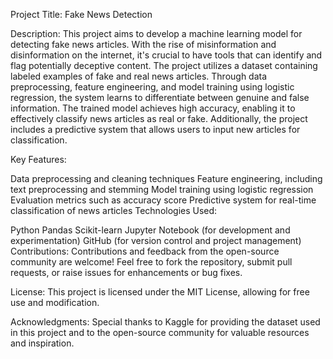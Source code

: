 Project Title: Fake News Detection

Description:
This project aims to develop a machine learning model for detecting fake news articles. With the rise of misinformation and disinformation on the internet,
it's crucial to have tools that can identify and flag potentially deceptive content. The project utilizes a dataset containing labeled examples of fake and real news articles.
Through data preprocessing, feature engineering, and model training using logistic regression, the system learns to differentiate between genuine and false information. 
The trained model achieves high accuracy, enabling it to effectively classify news articles as real or fake. Additionally, the project includes a predictive system that 
allows users to input new articles for classification.

Key Features:

Data preprocessing and cleaning techniques
Feature engineering, including text preprocessing and stemming
Model training using logistic regression
Evaluation metrics such as accuracy score
Predictive system for real-time classification of news articles
Technologies Used:

Python
Pandas
Scikit-learn
Jupyter Notebook (for development and experimentation)
GitHub (for version control and project management)
Contributions:
Contributions and feedback from the open-source community are welcome! Feel free to fork the repository, submit pull requests, or raise issues for enhancements or bug fixes.

License:
This project is licensed under the MIT License, allowing for free use and modification.

Acknowledgments:
Special thanks to Kaggle for providing the dataset used in this project and to the open-source community for valuable resources and inspiration.
